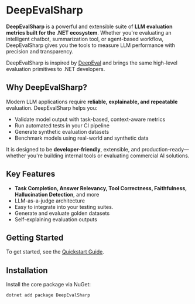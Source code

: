 # DeepEvalSharp

**DeepEvalSharp** is a powerful and extensible suite of **LLM evaluation metrics built for the .NET ecosystem**. Whether you're evaluating an intelligent chatbot, summarization tool, or agent-based workflow, DeepEvalSharp gives you the tools to measure LLM performance with precision and transparency.

DeepEvalSharp is inspired by [DeepEval](https://deepeval.com) and brings the same high-level evaluation primitives to .NET developers.

## Why DeepEvalSharp?

Modern LLM applications require **reliable, explainable, and repeatable** evaluation. DeepEvalSharp helps you:

- Validate model output with task-based, context-aware metrics
- Run automated tests in your CI pipeline
- Generate synthetic evaluation datasets
- Benchmark models using real-world and synthetic data

It is designed to be **developer-friendly**, extensible, and production-ready—whether you're building internal tools or evaluating commercial AI solutions.

## Key Features

- **Task Completion, Answer Relevancy, Tool Correctness, Faithfulness, Hallucination Detection**, and more
- LLM-as-a-judge architecture
- Easy to integrate into your testing suites.
- Generate and evaluate golden datasets
- Self-explaining evaluation outputs

## Getting Started

To get started, see the [Quickstart Guide](docs/quick-start.md).

## Installation

Install the core package via NuGet:

```bash
dotnet add package DeepEvalSharp
```
